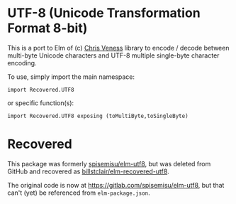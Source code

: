 # UTF-8 (Unicode Transformation Format 8-bit)

This is a port to Elm of (c) [Chris Veness](http://www.movable-type.co.uk)
library to encode / decode between multi-byte Unicode characters and UTF-8
multiple single-byte character encoding.

To use, simply import the main namespace:

    import Recovered.UTF8

or specific function(s):

    import Recovered.UTF8 exposing (toMultiByte,toSingleByte)

# Recovered

This package was formerly [spisemisu/elm-utf8](http://package.elm-lang.org/packages/spisemisu/elm-utf8/latest), but was deleted from GitHub and recovered as [billstclair/elm-recovered-utf8](http://package.elm-lang.org/packages/billstclair/elm-recovered-utf8/latest).

The original code is now at https://gitlab.com/spisemisu/elm-utf8, but that can't (yet) be referenced from `elm-package.json`.
